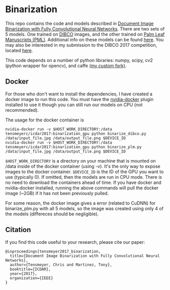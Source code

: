 # Binarization

This repo contains the code and models described in [Document Image Binarization with Fully Convolutional Neural Networks](https://arxiv.org/abs/1708.03276).  There are two sets of 5 models.  One trained on [DIBCO](https://vc.ee.duth.gr/dibco2017/) images, and the other trained on [Palm Leaf Manuscripts (PML)](http://amadi.univ-lr.fr/ICFHR2016_Contest/index.php/challenge-1).  Additional info on these models can be found [here](
https://ctensmeyer.github.io/publication/document_image_binarization_with_fully_convolutional_neural_networks/).  You may also be interested in my submission to the DIBCO 2017 competition, located [here](https://github.com/ctensmeyer/dibco_2017).

This code depends on a number of python libraries: numpy, scipy, cv2 (python wrapper for opencv), and caffe [(my custom fork)](https://github.com/ctensmeyer/caffe).

## Docker

For those who don't want to install the dependencies, I have created a docker image to run this code. You must have the [nvidia-docker](https://github.com/NVIDIA/nvidia-docker) plugin installed to use it though you can still run our models on CPU (not recommended).

The usage for the docker container is

```
nvidia-docker run -v $HOST_WORK_DIRECTORY:/data tensmeyerc/icdar2017:binarization_gpu python binarize_dibco.py /data/input_file.jpg /data/output_file.png $DEVICE_ID
nvidia-docker run -v $HOST_WORK_DIRECTORY:/data tensmeyerc/icdar2017:binarization_gpu python binarize_plm.py /data/input_file.jpg /data/output_file.png $DEVICE_ID
```

`$HOST_WORK_DIRECTORY` is a directory on your machine that is mounted on /data inside of the docker container (using -v).  It's the only way to expose images to the docker container.
`$DEVICE_ID` is the ID of the GPU you want to use (typically 0).  If omitted, then the models are run in CPU mode.
There is no need to download the containers ahead of time.  If you have docker and nvidia-docker installed, running the above commands will pull the docker image (~2GB) if it has not been previously pulled.

For some reason, the docker image gives a error (related to CuDNN) for binarize_plm.py with all 5 models, so the image was created using only 4 of the models (differeces should be negligible).

## Citation

If you find this code useful to your research, please cite our paper:

```
@inproceedings{tensmeyer2017_binarization,
  title={Document Image Binarization with Fully Convolutional Neural Networks},
  author={Tensmeyer, Chris and Martinez, Tony},
  booktitle={ICDAR},
  year={2017},
  organization={IEEE}
}
```
